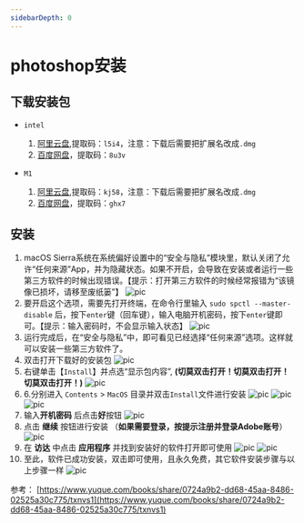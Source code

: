 ```yaml
---
sidebarDepth: 0
---
```


# photoshop安装

## 下载安装包
- `intel`

    1. [阿里云盘](https://www.aliyundrive.com/s/rhjgHqdfqBe),提取码：`l5i4`，注意：下载后需要把扩展名改成`.dmg`
    2. [百度网盘](https://pan.baidu.com/s/1WMxxSUfJBok3ygRYfRorkw)，提取码：`8u3v`
- `M1`
    1. [阿里云盘](https://www.aliyundrive.com/s/F8y2E6aZSDW),提取码：`kj58`，注意：下载后需要把扩展名改成`.dmg`
    2. [百度网盘](https://pan.baidu.com/s/1nAwXbOgpnblluDYHTSXaYw)，提取码：`ghx7`

## 安装

1. macOS Sierra系统在系统偏好设置中的“安全与隐私”模块里，默认关闭了允许“任何来源”App，并为隐藏状态。如果不开启，会导致在安装或者运行一些第三方软件的时候出现错误。【提示：打开第三方软件的时候经常报错为“该镜像已损坏，请移至废纸篓”】
![pic](./images/ps-1.png)
2. 要开启这个选项，需要先打开终端，在命令行里输入 `sudo spctl --master-disable` 后，按下`enter`键（回车键），输入电脑开机密码，按下`enter`键即可。【提示：输入密码时，不会显示输入状态】
![pic](./images/ps-2.png)
3. 运行完成后，在“安全与隐私”中，即可看见已经选择“任何来源”选项。这样就可以安装一些第三方软件了。
4. 双击打开下载好的安装包
![pic](./images/ps-4.png)
5. 右键单击【`Install`】并点选“显示包内容”, **(切莫双击打开！切莫双击打开！切莫双击打开！)**
![pic](./images/ps-5.png)
6. 6.分别进入 `Contents` > `MacOS` 目录并双击`Install`文件进行安装
![pic](./images/ps-6_1.png)
![pic](./images/ps-6_2.png)
![pic](./images/ps-6_3.png)
7. 输入**开机密码** 后点击**好**按钮
![pic](./images/ps-7.png)
8. 点击 **继续** 按钮进行安装 （**如果需要登录，按提示注册并登录Adobe账号**）
![pic](./images/ps-8.png)
9. 在 **访达** 中点击 **应用程序** 并找到安装好的软件打开即可使用
![pic](./images/ps-9_1.png)
![pic](./images/ps-9_2.png)
10. 至此，软件已成功安装，双击即可使用，且永久免费，其它软件安装步骤与以上步骤一样
![pic](./images/ps-10.jpeg)

参考：
[https://www.yuque.com/books/share/0724a9b2-dd68-45aa-8486-02525a30c775/txnvs1](https://www.yuque.com/books/share/0724a9b2-dd68-45aa-8486-02525a30c775/txnvs1)